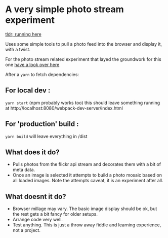# A very simple photo stream experiment

[tldr; running here](https://notmodified.github.io/photo-experiment/)

Uses some simple tools to pull a photo feed into the browser and display it, with a twist.

For the photo stream related experiment that layed the groundwork for this one [have a look over here](https://github.com/notmodified/mosaic-experiment)

After a `yarn` to fetch dependencies:

## For local dev :
`yarn start` (npm probably works too) this should leave something running at http://localhost:8080/webpack-dev-server/index.html

## For 'production' build :
`yarn build` will leave everything in /dist

## What does it do?
* Pulls photos from the flickr api stream and decorates them with a bit of meta data.
* Once an image is selected it attempts to build a photo mosaic based on all loaded images. Note the attempts caveat, it is an experiment after all.

## What doesnt it do?
* Browser millage may vary. The basic image display should be ok, but the rest gets a bit fancy for older setups.
* Arrange code very well.
* Test anything. This is just a throw away fiddle and learning experience, not a project.
